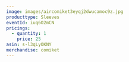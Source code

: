 ```yaml
---
image: images/aircomiket3eyqj2dwucamoc9z.jpg
producttype: Sleeves
eventId: iuq6O2mCN
pricings:
  - quantity: 1
    price: 25
asin: s-l3qLyOKNY
merchandise: comiket
---
```

